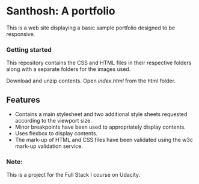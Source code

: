 # Santhosh: A portfolio
This is a web site displaying a basic sample portfolio designed to be responsive.

### Getting started
This repository contains the CSS and HTML files in their respective folders along with a separate folders for the images used.

Download and unzip contents.
Open _index.html_ from the html folder.

## Features
* Contains a main stylesheet and two additional style sheets requested according to the viewport size.
* Minor breakpoints have been used to appropriately display contents.
* Uses flexbox to display contents.
* The mark-up of HTML and CSS files have been validated using the w3c mark-up validation service.

### Note:
This is a project for the Full Stack I course on Udacity.

